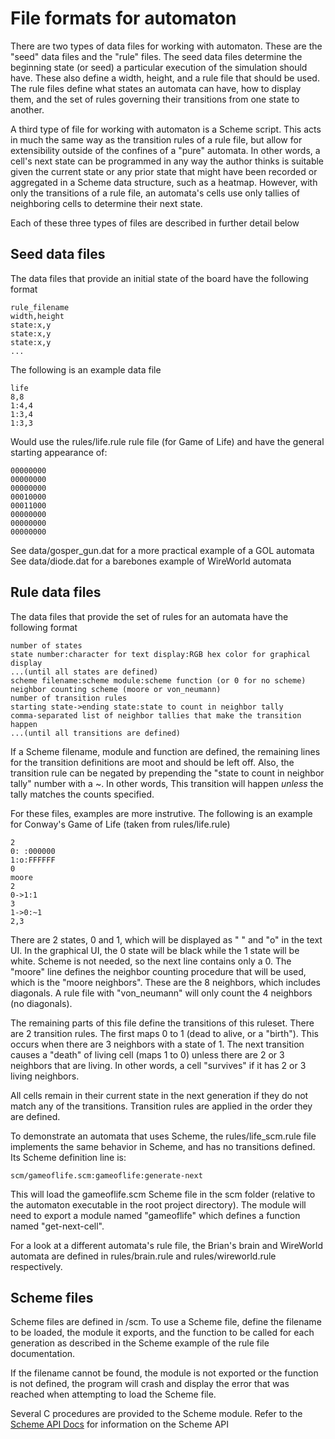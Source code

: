 File formats for automaton
===========================

There are two types of data files for working with automaton. These are the
"seed" data files and the "rule" files. The seed data files determine the
beginning state (or seed) a particular execution of the simulation should have.
These also define a width, height, and a rule file that should be used. The
rule files define what states an automata can have, how to display them, and
the set of rules governing their transitions from one state to another.

A third type of file for working with automaton is a Scheme script. This acts
in much the same way as the transition rules of a rule file, but allow for
extensibility outside of the confines of a "pure" automata. In other words, a
cell's next state can be programmed in any way the author thinks is suitable
given the current state or any prior state that might have been recorded or
aggregated in a Scheme data structure, such as a heatmap. However, with only
the transitions of a rule file, an automata's cells use only tallies of
neighboring cells to determine their next state.

Each of these three types of files are described in further detail below

Seed data files
---------------
The data files that provide an initial state of the board have the following
format

    rule_filename
    width,height
    state:x,y
    state:x,y
    state:x,y
    ...

The following is an example data file

    life
    8,8
    1:4,4
    1:3,4
    1:3,3

Would use the rules/life.rule rule file (for Game of Life) and have the general
starting appearance of:

    00000000
    00000000
    00000000
    00010000
    00011000
    00000000
    00000000
    00000000

See data/gosper_gun.dat for a more practical example of a GOL automata
See data/diode.dat for a barebones example of WireWorld automata

Rule data files
---------------
The data files that provide the set of rules for an automata have the following
format

    number of states
    state number:character for text display:RGB hex color for graphical display
    ...(until all states are defined)
    scheme filename:scheme module:scheme function (or 0 for no scheme)
    neighbor counting scheme (moore or von_neumann)
    number of transition rules
    starting state->ending state:state to count in neighbor tally
    comma-separated list of neighbor tallies that make the transition happen
    ...(until all transitions are defined)

If a Scheme filename, module and function are defined, the remaining lines for
the transition definitions are moot and should be left off. Also, the
transition rule can be negated by prepending the "state to count in neighbor tally"
number with a ~. In other words, This transition will happen *unless* the tally
matches the counts specified.

For these files, examples are more instrutive. The following is an example for
Conway's Game of Life (taken from rules/life.rule)

    2
    0: :000000
    1:o:FFFFFF
    0
    moore
    2
    0->1:1
    3
    1->0:~1
    2,3

There are 2 states, 0 and 1, which will be displayed as " " and "o" in the text
UI. In the graphical UI, the 0 state will be black while the 1 state will be
white. Scheme is not needed, so the next line contains only a 0. The "moore"
line defines the neighbor counting procedure that will be used, which is the
"moore neighbors". These are the 8 neighbors, which includes diagonals.
A rule file with "von_neumann" will only count the 4 neighbors (no diagonals).

The remaining parts of this file define the transitions of this ruleset. There
are 2 transition rules. The first maps 0 to 1 (dead to alive, or a "birth").
This occurs when there are 3 neighbors with a state of 1. The next transition
causes a "death" of living cell (maps 1 to 0) unless there are 2 or 3 neighbors
that are living. In other words, a cell "survives" if it has 2 or 3 living
neighbors.

All cells remain in their current state in the next generation if they do not
match any of the transitions. Transition rules are applied in the order they
are defined.

To demonstrate an automata that uses Scheme, the rules/life_scm.rule file
implements the same behavior in Scheme, and has no transitions defined. Its
Scheme definition line is:

    scm/gameoflife.scm:gameoflife:generate-next

This will load the gameoflife.scm Scheme file in the scm folder (relative to
the automaton executable in the root project directory). The module will need
to export a module named "gameoflife" which defines a function named
"get-next-cell".

For a look at a different automata's rule file, the Brian's brain and
WireWorld automata are defined in rules/brain.rule and rules/wireworld.rule
respectively.

Scheme files
------------

Scheme files are defined in /scm. To use a Scheme file, define the filename
to be loaded, the module it exports, and the function to be called for each
generation as described in the Scheme example of the rule file documentation.

If the filename cannot be found, the module is not exported or the function
is not defined, the program will crash and display the error that was
reached when attempting to load the Scheme file.

Several C procedures are provided to the Scheme module. Refer to the
[Scheme API Docs](scheme_api.md) for information on the Scheme API
